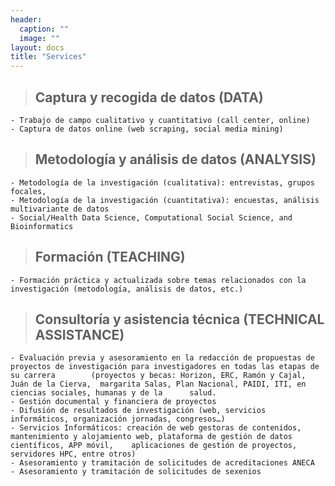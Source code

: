 ```yaml
---
header:
  caption: ""
  image: ""
layout: docs
title: "Services"
---
```


> ## Captura y recogida de datos (DATA)
    - Trabajo de campo cualitativo y cuantitativo (call center, online)
    - Captura de datos online (web scraping, social media mining)


> ## Metodología y análisis de datos (ANALYSIS)
    - Metodología de la investigación (cualitativa): entrevistas, grupos focales,
    - Metodología de la investigación (cuantitativa): encuestas, análisis multivariante de datos
    - Social/Health Data Science, Computational Social Science, and Bioinformatics


> ## Formación (TEACHING)
    - Formación práctica y actualizada sobre temas relacionados con la investigación (metodología, análisis de datos, etc.)


> ## Consultoría y asistencia técnica (TECHNICAL ASSISTANCE)	
    - Evaluación previa y asesoramiento en la redacción de propuestas de proyectos de investigación para investigadores en todas las etapas de su carrera        (proyectos y becas: Horizon, ERC, Ramón y Cajal, Juán de la Cierva,  margarita Salas, Plan Nacional, PAIDI, ITI, en ciencias sociales, humanas y de la      salud.  
    - Gestión documental y financiera de proyectos
    - Difusión de resultados de investigación (web, servicios informáticos, organización jornadas, congresos…)
    - Servicios Informáticos: creación de web gestoras de contenidos, mantenimiento y alojamiento web, plataforma de gestión de datos científicos, APP móvil,    aplicaciones de gestión de proyectos, servidores HPC, entre otros)
    - Asesoramiento y tramitación de solicitudes de acreditaciones ANECA
    - Asesoramiento y tramitación de solicitudes de sexenios
